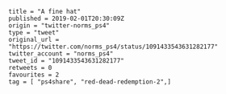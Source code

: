 ```
title = "A fine hat"
published = 2019-02-01T20:30:09Z
origin = "twitter-norms_ps4"
type = "tweet"
original_url = "https://twitter.com/norms_ps4/status/1091433543631282177"
twitter_account = "norms_ps4"
tweet_id = "1091433543631282177"
retweets = 0
favourites = 2
tag = [ "ps4share", "red-dead-redemption-2",]
```

<p class='image'><img src='https://mnf.m17s.net/2019/02/01/DyWNBWjXQAEm-Qi.jpg' alt=''></p>

